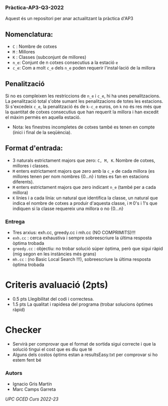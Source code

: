 ### Pràctica-AP3-Q3-2022
Aquest és un repositori per anar actualitzant la pràctica d'AP3

## Nomenclatura: 
- `C` : Nombre de cotxes
- `M` : Millores
- `K` : Classes (subconjunt de millores)
- `n_e`: Conjunt de n cotxes consecutius a la estació `e`
- `c_e`: Com a molt `c_e` dels `n_e` poden requerir l'instal·lació de la millora

## Penalització
Si no es compleixen les restriccions de `n_e` i `c_e`, hi ha unes penalitzacions. La penalització total s'obte sumant les penalitzacions de totes les estacions. Si s'excedeix `c_e`, la penalització és de `k-c_e` euros, on `k` no és res més que la quantitat de cotxes consecutius que han requerit la millora i han excedit el màxim permès en aquella estació. 
- Nota: les finestres incompletes de cotxes també es tenen en compte (inici i final de la seqüència). 

## Format d'entrada: 
- 3 naturals estrictament majors que zero: `C, M, K`. Nombre de cotxes, millores i classes. 
- `M` enters estrictament majors que zero amb la `c_e` de cada millora (es millores tenen per nom nombres {0...n} i totes es fan en estacions diferents). 
- `M` enters estrictament majors que zero indicant `n_e` (també per a cada millora)
- `K` línies i a cada línia: un natural que identifica la classe, un natural que indica el nombre de cotxes a produir d'aquesta classe, i `M` 0's i 1's que indiquen si la classe requereix una millora o no {0...n}

### Entrega
- Tres arxius: exh.cc, greedy.cc i mh.cc (NO COMPRIMITS)!!!
- `exh.cc` : cerca exhaustiva i sempre sobreescriure la última resposta òptima trobada
- `greedy.cc` : objectiu: no trobar solució súper òptima, però que sigui ràpid (mig segon en les instàncies més grans)
- `mh.cc` : (no Basic Local Search !!!), sobreescriure la última resposta òptima trobada

# Criteris avaluació (2pts)
- 0.5 pts Llegibilitat del codi i correctesa. 
- 1.5 pts La qualitat i rapidesa del programa (trobar solucions òptimes ràpid)

# Checker
- Servirà per comprovar que el format de sortida sigui correcte i que la solució tingui el cost que es diu que té
- Alguns dels costos òptims estan a resultsEasy.txt per comprovar si ho estem fent bé

### Autors
- Ignacio Gris Martín
- Marc Camps Garreta 

*UPC GCED Curs 2022-23*
